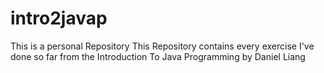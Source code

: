 # intro2javap

This is a personal Repository
This Repository contains every exercise I've done so far from the Introduction To Java Programming by Daniel Liang
